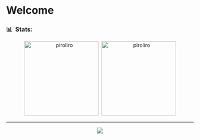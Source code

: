 <h1>Welcome</h1>

<h3> 📊 &nbsp;Stats:</h3>
<p align="center">
<img src="https://github-readme-stats.vercel.app/api?username=srpiroliro&show_icons=true&theme=chartreuse-dark&count_private=true" alt="piroliro" height="200px"/>&nbsp;
<img src="https://github-readme-stats.vercel.app/api/top-langs/?username=srpiroliro&theme=chartreuse-dark&layout=compact&hide=Hack" alt="piroliro" height="200px"/>
</p>

---

<p align="center"> <img src="https://komarev.com/ghpvc/?username=srpiroliro"/> </p>
